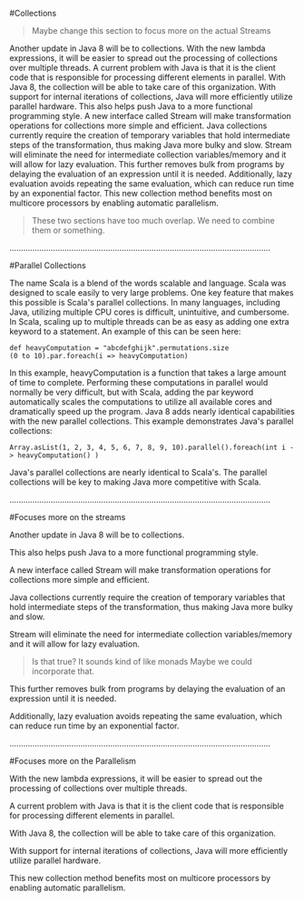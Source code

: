 #Collections

>Maybe change this section to focus more on the actual Streams

Another update in Java 8 will be to collections. 
With the new lambda expressions, it will be easier to spread out the processing of collections over multiple threads. 
A current problem with Java is that it is the client code that is responsible for processing different elements in parallel. 
With Java 8, the collection will be able to take care of this organization. 
With support for internal iterations of collections, Java will more efficiently utilize parallel hardware. 
This also helps push Java to a more functional programming style. 
A new interface called Stream will make transformation operations for collections more simple and efficient. 
Java collections currently require the creation of temporary variables that hold intermediate steps of the transformation, thus making Java more bulky and slow. 
Stream will eliminate the need for intermediate collection variables/memory and it will allow for lazy evaluation. 
This further removes bulk from programs by delaying the evaluation of an expression until it is needed. 
Additionally, lazy evaluation avoids repeating the same evaluation, which can reduce run time by an exponential factor. 
This new collection method benefits most on multicore processors by enabling automatic parallelism.

>These two sections have too much overlap. We need to combine them or something.

..................................................................................................................

#Parallel Collections

The name Scala is a blend of the words scalable and language.
Scala was designed to scale easily to very large problems.
One key feature that makes this possible is Scala's parallel collections.
In many languages, including Java, utilizing multiple CPU cores is difficult, unintuitive, and cumbersome.
In Scala, scaling up to multiple threads can be as easy as adding one extra keyword to a statement.
An example of this can be seen here:

    def heavyComputation = "abcdefghijk".permutations.size
    (0 to 10).par.foreach(i => heavyComputation)

In this example, heavyComputation is a function that takes a large amount of time to complete.
Performing these computations in parallel would normally be very difficult, but with Scala, adding the par keyword automatically scales the computations to utilize all available cores and dramatically speed up the program.
Java 8 adds nearly identical capabilities with the new parallel collections.
This example demonstrates Java's parallel collections:

    Array.asList(1, 2, 3, 4, 5, 6, 7, 8, 9, 10).parallel().foreach(int i -> heavyComputation() )

Java's parallel collections are nearly identical to Scala's.
The parallel collections will be key to making Java more competitive with Scala.

..................................................................................................................

#Focuses more on the streams

Another update in Java 8 will be to collections. 

This also helps push Java to a more functional programming style. 

A new interface called Stream will make transformation operations for collections more simple and efficient. 

Java collections currently require the creation of temporary variables that hold intermediate steps of the transformation, thus making Java more bulky and slow. 

Stream will eliminate the need for intermediate collection variables/memory and it will allow for lazy evaluation. 

>Is that true?
It sounds kind of like monads
Maybe we could incorporate that.

This further removes bulk from programs by delaying the evaluation of an expression until it is needed. 

Additionally, lazy evaluation avoids repeating the same evaluation, which can reduce run time by an exponential factor. 


..................................................................................................................

#Focuses more on the Parallelism

With the new lambda expressions, it will be easier to spread out the processing of collections over multiple threads. 

A current problem with Java is that it is the client code that is responsible for processing different elements in parallel. 

With Java 8, the collection will be able to take care of this organization. 

With support for internal iterations of collections, Java will more efficiently utilize parallel hardware. 

This new collection method benefits most on multicore processors by enabling automatic parallelism.

